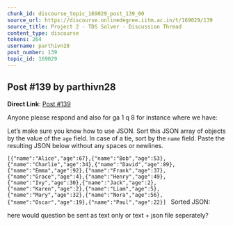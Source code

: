 ```yaml
---
chunk_id: discourse_topic_169029_post_139_00
source_url: https://discourse.onlinedegree.iitm.ac.in/t/169029/139
source_title: Project 2 - TDS Solver - Discussion Thread
content_type: discourse
tokens: 264
username: parthivn28
post_number: 139
topic_id: 169029
---
```


## Post #139 by parthivn28

**Direct Link**: [Post #139](https://discourse.onlinedegree.iitm.ac.in/t/169029/139)

Anyone please respond and also for ga 1 q 8 for instance where we have:

Let’s make sure you know how to use JSON. Sort this JSON array of objects by the value of the `age` field. In case of a tie, sort by the `name` field. Paste the resulting JSON below without any spaces or newlines.

`[{"name":"Alice","age":67},{"name":"Bob","age":53},{"name":"Charlie","age":34},{"name":"David","age":89},{"name":"Emma","age":92},{"name":"Frank","age":37},{"name":"Grace","age":4},{"name":"Henry","age":49},{"name":"Ivy","age":30},{"name":"Jack","age":2},{"name":"Karen","age":2},{"name":"Liam","age":5},{"name":"Mary","age":32},{"name":"Nora","age":56},{"name":"Oscar","age":19},{"name":"Paul","age":22}]
`
Sorted JSON:

here would question be sent as text only or text + json file seperately?
